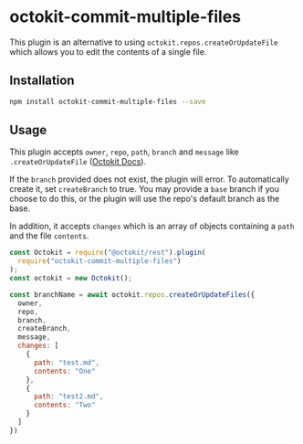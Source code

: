 # octokit-commit-multiple-files

This plugin is an alternative to using `octokit.repos.createOrUpdateFile` which allows you to edit the contents of a single file.

## Installation

```bash
npm install octokit-commit-multiple-files --save
```

## Usage

This plugin accepts `owner`, `repo`, `path`, `branch` and `message` like `.createOrUpdateFile` ([Octokit Docs](https://octokit.github.io/rest.js/#octokit-routes-repos-create-or-update-file)).

If the `branch` provided does not exist, the plugin will error. To automatically create it, set `createBranch` to true. You may provide a `base` branch if you choose to do this, or the plugin will use the repo's default branch as the base.

In addition, it accepts `changes` which is an array of objects containing a `path` and the file `contents`.

```javascript
const Octokit = require("@octokit/rest").plugin(
  require("octokit-commit-multiple-files")
);
const octokit = new Octokit();

const branchName = await octokit.repos.createOrUpdateFiles({
  owner,
  repo,
  branch,
  createBranch,
  message,
  changes: [
    {
      path: "test.md",
      contents: "One"
    },
    {
      path: "test2.md",
      contents: "Two"
    }
  ]
})
```

